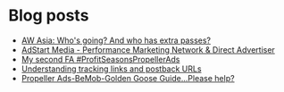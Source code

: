 # Blog posts
<!-- BLOG-POST-LIST:START -->
- [AW Asia: Who&#39;s going? And who has extra passes?](https://afflift.com/f/threads/aw-asia-whos-going-and-who-has-extra-passes.9889/)
- [AdStart Media - Performance Marketing Network &amp; Direct Advertiser](https://afflift.com/f/threads/adstart-media-performance-marketing-network-direct-advertiser.9494/)
- [My second FA #ProfitSeasonsPropellerAds](https://afflift.com/f/threads/my-second-fa-profitseasonspropellerads.9882/)
- [Understanding tracking links and postback URLs](https://afflift.com/f/threads/understanding-tracking-links-and-postback-urls.3255/)
- [Propeller Ads-BeMob-Golden Goose Guide...Please help?](https://afflift.com/f/threads/propeller-ads-bemob-golden-goose-guide-please-help.9892/)
<!-- BLOG-POST-LIST:END -->
